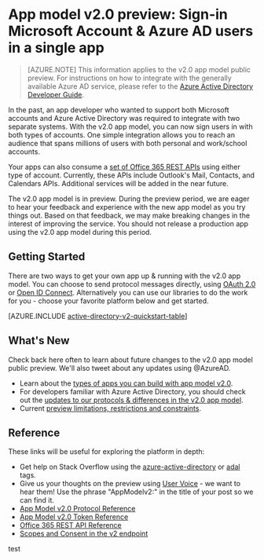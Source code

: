 <properties
	pageTitle="App Model v2.0 | Microsoft Azure"
	description="An introduction to building apps with both Microsoft Account and Azure Active Directory sign-in."
	services="active-directory"
	documentationCenter=""
	authors="dstrockis"
	manager="mbaldwin"
	editor=""/>

<tags
	ms.service="active-directory"
	ms.workload="identity"
	ms.tgt_pltfrm="na"
	ms.devlang="na"
	ms.topic="article"
	ms.date="08/12/2015"
	ms.author="dastrock"/>

# App model v2.0 preview: Sign-in Microsoft Account & Azure AD users in a single app

> [AZURE.NOTE]
	This information applies to the v2.0 app model public preview.  For instructions on how to integrate with the generally available Azure AD service, please refer to the [Azure Active Directory Developer Guide](active-directory-developers-guide.md).

In the past, an app developer who wanted to support both Microsoft accounts and Azure Active Directory was required to integrate with two separate systems. With the v2.0 app model, you can now sign users in with both types of accounts. One simple integration allows you to reach an audience that spans millions of users with both personal and work/school accounts.

Your apps can also consume a [set of Office 365 REST APIs](https://www.msdn.com/office/office365/howto/authenticate-Office-365-APIs-using-v2) using either type of account.  Currently, these APIs include Outlook's Mail, Contacts, and Calendars APIs.  Additional services will be added in the near future.
<!-- TODO: customer reference article -->
<!-- Several apps have already begun to bridge the gap between consumer and enterprise accounts, including: [Boomerang](), [TripIt](), & [Uber](). -->

The v2.0 app model is in preview.  During the preview period, we are eager to hear your feedback and experience with the new app model as you try things out.  Based on that feedback, we may make breaking changes in the interest of improving the service.  You should not release a production app using the v2.0 app model during this period.
<!-- TODO: Get approval on how it looks  -->

## Getting Started
There are two ways to get your own app up & running with the v2.0 app model.  You can choose to send protocol messages directly, using [OAuth 2.0](active-directory-v2-protocols.md#oauth2-authorization-code-flow) or [Open ID Connect](active-directory-v2-protocols.md#openid-connect-sign-in-flow).  Alternatively you can use our libraries to do the work for you - choose your favorite platform below and get started.
<!-- TODO: Finalize this table  -->

[AZURE.INCLUDE [active-directory-v2-quickstart-table](../../includes/active-directory-v2-quickstart-table.md)]

## What's New
Check back here often to learn about future changes to the v2.0 app model public preview.  We'll also tweet about any updates using @AzureAD.

- Learn about the [types of apps you can build with app model v2.0](active-directory-v2-flows.md).
- For developers familiar with Azure Active Directory, you should check out the [updates to our protocols & differences in the v2.0 app model](active-directory-v2-compare.md).
- Current [preview limitations, restrictions and constraints](active-directory-v2-limitations.md).

## Reference
These links will be useful for exploring the platform in depth:

- Get help on Stack Overflow using the [azure-active-directory](http://stackoverflow.com/questions/tagged/azure-active-directory) or [adal](http://stackoverflow.com/questions/tagged/adal) tags.
- Give us your thoughts on the preview using [User Voice](http://feedback.azure.com/forums/169401-azure-active-directory) - we want to hear them!  Use the phrase "AppModelv2:" in the title of your post so we can find it.
- [App Model v2.0 Protocol Reference](active-directory-v2-protocols.md)
- [App Model v2.0 Token Reference](active-directory-v2-tokens.md)
- [Office 365 REST API Reference](https://www.msdn.com/office/office365/howto/authenticate-Office-365-APIs-using-v2)
- [Scopes and Consent in the v2 endpoint](active-directory-v2-scopes.md)

<!-- TODO: These articles
- [ADAL Library Reference]()
- [v2 Endpoint FAQs](active-directory-v2-faq.md)
-->

test
